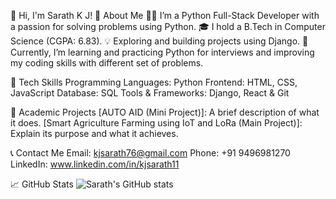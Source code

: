 👋 Hi, I'm Sarath K J!
🚀 About Me
  👨‍💻 I’m a Python Full-Stack Developer with a passion for solving problems using Python.
  🎓 I hold a B.Tech in Computer Science (CGPA: 6.83).
  💡 Exploring and building projects using Django.
  🌱 Currently, I’m learning and practicing Python for interviews and improving my coding skills with different set of problems.

🔧 Tech Skills
  Programming Languages: Python
  Frontend: HTML, CSS, JavaScript
  Database: SQL
  Tools & Frameworks: Django, React & Git
  
💼 Academic Projects
  [AUTO AID (Mini Project)]: A brief description of what it does.
  [Smart Agriculture Farming using IoT and LoRa (Main Project)]: Explain its purpose and what it achieves.
  
📞 Contact Me
  Email: kjsarath76@gmail.com
  Phone: +91 9496981270
  LinkedIn: www.linkedin.com/in/kjsarath11
  <!--Portfolio: -->
📈 GitHub Stats
  ![Sarath's GitHub stats](https://github-readme-stats.vercel.app/api?username=sarathkj&show_icons=true&theme=radical)
